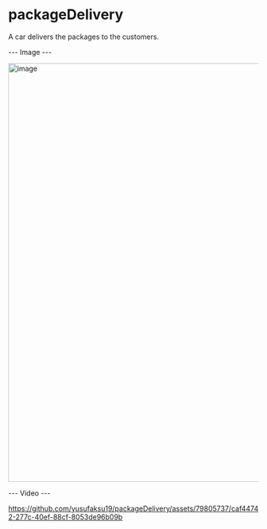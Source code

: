 # packageDelivery
A car delivers the packages to the customers.

--- Image ---

<img width="842" alt="image" src="https://github.com/yusufaksu19/packageDelivery/assets/79805737/ca03f97f-3cdb-47c0-a105-127aef95b2b9">


--- Video ---

https://github.com/yusufaksu19/packageDelivery/assets/79805737/caf44742-277c-40ef-88cf-8053de96b09b

